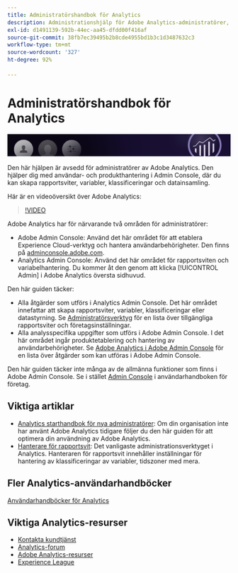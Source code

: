 ```yaml
---
title: Administratörshandbok för Analytics
description: Administrationshjälp för Adobe Analytics-administratörer, inklusive användar- och produkthantering i Admin Console, där du kan skapa rapportsviter, variabler, klassificeringar och datainsamling.
exl-id: d1491139-592b-44ec-aa45-dfdd00f416af
source-git-commit: 38fb7ec39495b2b8cde4955bd1b3c1d3487632c3
workflow-type: tm+mt
source-wordcount: '327'
ht-degree: 92%

---
```


# Administratörshandbok för Analytics

![Banderoll](/assets/doc_banner_admin.png)

Den här hjälpen är avsedd för administratörer av Adobe Analytics. Den hjälper dig med användar- och produkthantering i Admin Console, där du kan skapa rapportsviter, variabler, klassificeringar och datainsamling.

Här är en videoöversikt över Adobe Analytics:

>[!VIDEO](https://video.tv.adobe.com/v/27429/?quality=12)

Adobe Analytics har för närvarande två områden för administratörer:

* Adobe Admin Console: Använd det här området för att etablera Experience Cloud-verktyg och hantera användarbehörigheter. Den finns på [adminconsole.adobe.com](https://adminconsole.adobe.com).
* Analytics Admin Console: Använd det här området för rapportsviten och variabelhantering. Du kommer åt den genom att klicka [!UICONTROL Admin] i Adobe Analytics översta sidhuvud.

Den här guiden täcker:

* Alla åtgärder som utförs i Analytics Admin Console. Det här området innefattar att skapa rapportsviter, variabler, klassificeringar eller datastyrning. Se [Administratörsverktyg](admin/c-admin-tools.md) för en lista över tillgängliga rapportsviter och företagsinställningar.
* Alla analysspecifika uppgifter som utförs i Adobe Admin Console. I det här området ingår produktetablering och hantering av användarbehörigheter. Se [Adobe Analytics i Adobe Admin Console](admin-console/home.md) för en lista över åtgärder som kan utföras i Adobe Admin Console.

Den här guiden täcker inte många av de allmänna funktioner som finns i Adobe Admin Console. Se i stället [Admin Console](https://helpx.adobe.com/se/enterprise/using/admin-console.html) i användarhandboken för företag.

## Viktiga artiklar

* [Analytics starthandbok för nya administratörer](admin-console/first-admin-guide.md): Om din organisation inte har använt Adobe Analytics tidigare följer du den här guiden för att optimera din användning av Adobe Analytics.
* [Hanterare för rapportsvit](c-manage-report-suites/report-suites-admin.md): Det vanligaste administrationsverktyget i Analytics. Hanteraren för rapportsvit innehåller inställningar för hantering av klassificeringar av variabler, tidszoner med mera.

## Fler Analytics-användarhandböcker

[Användarhandböcker för Analytics](https://experienceleague.adobe.com/docs/analytics.html)

## Viktiga Analytics-resurser

* [Kontakta kundtjänst](https://helpx.adobe.com/se/contact/enterprise-support.ec.html)
* [Analytics-forum](https://forums.adobe.com/community/experience-cloud/analytics-cloud/analytics)
* [Adobe Analytics-resurser](https://forums.adobe.com/message/10660755)
* [Experience League](https://landing.adobe.com/experience-league/)
